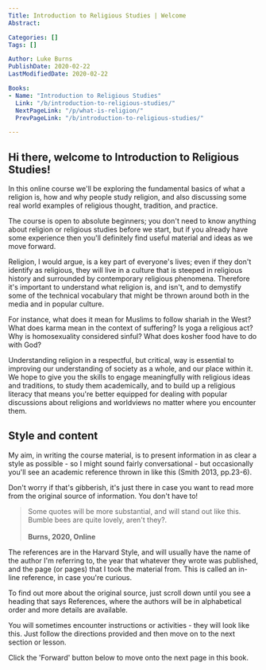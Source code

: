 ```yaml
---
Title: Introduction to Religious Studies | Welcome
Abstract:

Categories: []
Tags: []

Author: Luke Burns
PublishDate: 2020-02-22
LastModifiedDate: 2020-02-22

Books:
- Name: "Introduction to Religious Studies"
  Link: "/b/introduction-to-religious-studies/"
  NextPageLink: "/p/what-is-religion/"
  PrevPageLink: "/b/introduction-to-religious-studies/"

---
```


## Hi there, welcome to Introduction to Religious Studies!

In this online course we'll be exploring the fundamental basics of what a religion is, how and why people study religion, and also discussing some real world examples of religious thought, tradition, and practice.

The course is open to absolute beginners; you don't need to know anything about religion or religious studies before we start, but if you already have some experience then you'll definitely find useful material and ideas as we move forward.

Religion, I would argue, is a key part of everyone's lives; even if they don't identify as religious, they will live in a culture that is steeped in religious history and surrounded by contemporary religious phenomena. Therefore it's important to understand what religion is, and isn't, and to demystify some of the technical vocabulary that might be thrown around both in the media and in popular culture.

For instance, what does it mean for Muslims to follow shariah in the West? What does karma mean in the context of suffering? Is yoga a religious act? Why is homosexuality considered sinful? What does kosher food have to do with God?

Understanding religion in a respectful, but critical, way is essential to improving our understanding of society as a whole, and our place within it. We hope to give you the skills to engage meaningfully with religious ideas and traditions, to study them academically, and to build up a religious literacy that means you're better equipped for dealing with popular discussions about religions and worldviews no matter where you encounter them.

## Style and content
My aim, in writing the course material, is to present information in as clear a style as possible - so I might sound fairly conversational - but occasionally you'll see an academic reference thrown in like this (Smith 2013, pp.23-6).

Don't worry if that's gibberish, it's just there in case you want to read more from the original source of information. You don't have to!

>Some quotes will be more substantial, and will stand out like this. Bumble bees are quite lovely, aren't they?.<br><br>**Burns, 2020, Online**

The references are in the Harvard Style, and will usually have the name of the author I'm referring to, the year that whatever they wrote was published, and the page (or pages) that I took the material from. This is called an in-line reference, in case you're curious.

To find out more about the original source, just scroll down until you see a heading that says References, where the authors will be in alphabetical order and more details are available.

<div class="card ocrs-activity">
  <div class="card-content">
    <p class="content">
        You will sometimes encounter instructions or activities - they will look like this. Just follow the directions provided and then move on to the next section or lesson.
    </p>
  </div>
</div>

<div class="card ocrs-activity">
  <div class="card-content">
    <p class="content">
        Click the 'Forward' button below to move onto the next page in this book.
    </p>
  </div>
</div>